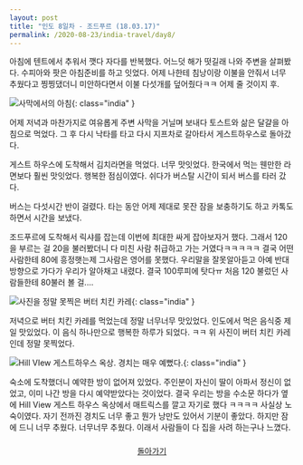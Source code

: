 ```yaml
---
layout: post
title: "인도 8일차 - 조드푸르 (18.03.17)"
permalink: /2020-08-23/india-travel/day8/
---
```

아침에 텐트에서 추워서 깻다 자다를 반복했다. 어느덧 해가 떳길래 나와 주변을 살펴봤다. 수피아와 팟은 아침준비를 하고 잇었다. 어제 나한테 침낭이랑 이불을 안줘서 너무 추웠다고 찡찡댔더니 미안하다면서 이불 다섯개를 덮어줬다ㅋㅋ 어제 줄 것이지 후.

![사막에서의 아침](https://www.notion.so/image/https%3A%2F%2Fs3-us-west-2.amazonaws.com%2Fsecure.notion-static.com%2F2cda90f8-c47b-448e-b5c3-e1ea74928013%2FP20180316_220608510_166D81E6-324D-478C-B191-B4A672ED3E5A.jpg?table=block&id=cd28d558-53ce-4a0e-9817-b14decc6bc4a&width=770&userId=&cache=v2){: class="india" }

어제 저녁과 마찬가지로 여유롭게 주변 사막을 거닐며 보내다 토스트와 삶은 달걀을 아침으로 먹었다. 그 후 다시 낙타를 타고 다시 지프차로 갈아타서 게스트하우스로 돌아갔다.

게스트 하우스에 도착해서 김치라면을 먹었다. 너무 맛잇었다. 한국에서 먹는 웬만한 라면보다 훨씬 맛잇었다. 행복한 점심이였다. 쉬다가 버스탈 시간이 되서 버스를 타러 갔다.

버스는 다섯시간 반이 걸렸다. 타는 동안 어제 제대로 못잔 잠을 보충하기도 하고 카톡도 하면서 시간을 보냈다.

조드푸르에 도착해서 릭샤를 잡는데 이번에 최대한 싸게 잡아보자거 했다. 그래서 120을 부르는 걸 20을 불러봤더니 다 미친 사람 취급하고 가는 거였다ㅋㅋㅋㅋㅋ 결국 어떤사람한테 80에 흥정햇는제 그사람은 영어를 못했다. 우리말을 잘못알아듣고 아예 반대방향으로 가다가 우리가 알아채고 내렸다. 결국 100루피에 탓다ㅠ 처음 120 불렀던 사람들한테 80불러 볼 걸....

![사진을 정말 못찍은 버터 치킨 카레](https://www.notion.so/image/https%3A%2F%2Fs3-us-west-2.amazonaws.com%2Fsecure.notion-static.com%2F10357ea1-5032-42f5-a177-f7d6ffd858ac%2FP20180318_001006521_1736DE00-C250-442B-B79E-DC74E8145F4F.jpg?table=block&id=351a5e4c-b8f3-4530-838c-b1e1e84e5a34&width=860&userId=&cache=v2){: class="india" }

저녁으로 버터 치킨 카레를 먹었는데 정말 너무너무 맛있었다. 인도에서 먹은 음식중 제일 맛있었다. 이 음식 하나만으로 행복한 하루가 되었다. ㅋㅋ 위 사진이 버터 치킨 카레인데 정말 못찍었다.

![Hill VIew 게스트하우스 옥상. 경치는 매우 예뻤다.](https://www.notion.so/image/https%3A%2F%2Fs3-us-west-2.amazonaws.com%2Fsecure.notion-static.com%2Fe13fae73-5fe8-476d-bf11-c31008600206%2FP20180318_103855627_14776D89-9D1F-4958-AA9E-985F80A5E43D.jpg?table=block&id=95c8ba74-48c6-4ed9-88ee-e8b666d322fa&width=1150&userId=&cache=v2){: class="india" }

숙소에 도착했더니 예약한 방이 없어져 있었다. 주인분이 자신이 딸이 아파서 정신이 없었고, 이미 나간 방을 다시 예약받았다는 것이었다. 결국 우리는 방을 수소문 하다가 옆에 Hill View 게스트 하우스 옥상에서 매트릭스를 깔고 자기로 했다 ㅋㅋㅋㅋ 사실상 노숙이였다. 자기 전까진 경치도 너무 좋고 뭔가 낭만도 있어서 기분이 좋았다. 하지만 잠에 드니 너무 추웠다. 너무너무 추웠다. 이래서 사람들이 다 집을 사려 하는구나 느꼈다.

<div style="text-align: center; padding-top: .5rem;">
<a href="/life/2020-08-23/india-travel">돌아가기</a>
</div>